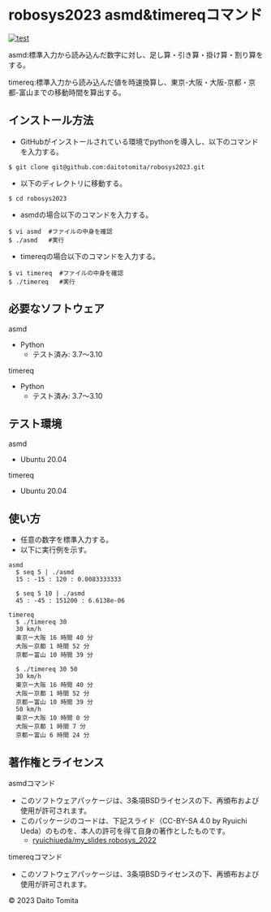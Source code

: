 # robosys2023 asmd&timereqコマンド
[![test](https://github.com/daitotomita/robosys2023/actions/workflows/test.yml/badge.svg)](https://github.com/daitotomita/robosys2023/actions/workflows/test.yml)

asmd:標準入力から読み込んだ数字に対し、足し算・引き算・掛け算・割り算をする。

timereq:標準入力から読み込んだ値を時速換算し、東京-大阪・大阪-京都・京都-富山までの移動時間を算出する。

## インストール方法
*  GitHubがインストールされている環境でpythonを導入し、以下のコマンドを入力する。
```
$ git clone git@github.com:daitotomita/robosys2023.git
```
*  以下のディレクトリに移動する。
```
$ cd robosys2023
```
*  asmdの場合以下のコマンドを入力する。
```
$ vi asmd  #ファイルの中身を確認
$ ./asmd   #実行
```
*  timereqの場合以下のコマンドを入力する。
```
$ vi timereq  #ファイルの中身を確認
$ ./timereq   #実行
```

## 必要なソフトウェア
asmd
  * Python
    * テスト済み: 3.7～3.10

timereq
  * Python
    * テスト済み: 3.7～3.10

## テスト環境
asmd
  * Ubuntu 20.04

timereq
  * Ubuntu 20.04

## 使い方
*  任意の数字を標準入力する。
*  以下に実行例を示す。

```
asmd
  $ seq 5 | ./asmd
  15 : -15 : 120 : 0.0083333333

  $ seq 5 10 | ./asmd
  45 : -45 : 151200 : 6.6138e-06 

timereq
  $ ./timereq 30
  30 km/h
  東京ー大阪 16 時間 40 分
  大阪ー京都 1 時間 52 分
  京都ー富山 10 時間 39 分

  $ ./timereq 30 50
  30 km/h
  東京ー大阪 16 時間 40 分
  大阪ー京都 1 時間 52 分
  京都ー富山 10 時間 39 分
  50 km/h
  東京ー大阪 10 時間 0 分
  大阪ー京都 1 時間 7 分
  京都ー富山 6 時間 24 分
```

## 著作権とライセンス
asmdコマンド
  *  このソフトウェアパッケージは、3条項BSDライセンスの下、再頒布および使用が許可されます。
  *  このパッケージのコードは、下記スライド（CC-BY-SA 4.0 by Ryuichi Ueda）のものを、本人の許可を得て自身の著作としたものです。
      * [ryuichiueda/my_slides robosys_2022](https://github.com/ryuichiueda/my_slides/tree/master/robosys_2022)

timereqコマンド
  *  このソフトウェアパッケージは、3条項BSDライセンスの下、再頒布および使用が許可されます。
  
© 2023 Daito Tomita


